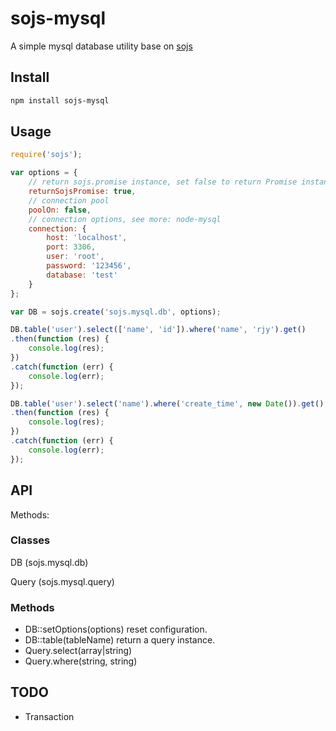 # sojs-mysql
A simple mysql database utility base on [sojs](https://github.com/zhangziqiu/sojs)

## Install

```bash
npm install sojs-mysql
```

## Usage

```javascript
require('sojs');

var options = {
    // return sojs.promise instance, set false to return Promise instance.
    returnSojsPromise: true,
    // connection pool
    poolOn: false,
    // connection options, see more: node-mysql
    connection: {
        host: 'localhost',
        port: 3306,
        user: 'root',
        password: '123456',
        database: 'test'
    }
};

var DB = sojs.create('sojs.mysql.db', options);

DB.table('user').select(['name', 'id']).where('name', 'rjy').get()
.then(function (res) {
    console.log(res);
})
.catch(function (err) {
    console.log(err);
});

DB.table('user').select('name').where('create_time', new Date()).get()
.then(function (res) {
    console.log(res);
})
.catch(function (err) {
    console.log(err);
});
```

## API

Methods:

### Classes

DB (sojs.mysql.db)

Query (sojs.mysql.query)

### Methods

* DB::setOptions(options) reset configuration.
* DB::table(tableName) return a query instance.
* Query.select(array|string)
* Query.where(string, string)





## TODO

* Transaction